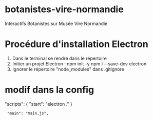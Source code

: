 # botanistes-vire-normandie
Interactifs Botanistes sur Musée Vire Normandie

# Procédure d'installation Electron
1. Dans le terminal se rendre dans le répertoire 
2. Initier un projet Electron : 
    npm init -y
    npm i --save-dev electron
3. Ignorer le répertoire "node_modules" dans .gitignore

# modif dans la config

"scripts": {
        "start": "electron ."
    }

     "main": "main.js",
